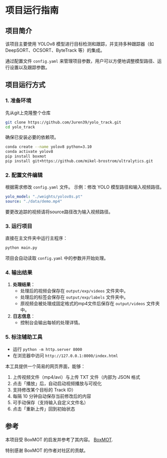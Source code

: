 # 项目运行指南

## 项目简介
该项目主要使用 YOLOv8 模型进行目标检测和跟踪，并支持多种跟踪器（如 DeepSORT、OCSORT、ByteTrack 等）的集成。

通过配置文件 `config.yaml` 来管理项目参数，用户可以方便地调整模型路径、运行设置以及跟踪参数。

## 项目运行方式

### 1. 准备环境
先从git上克隆整个仓库
```bash
git clone https://github.com/Juren39/yolo_track.git
cd yolo_track
```
确保已安装必要的依赖项。

```bash
conda create --name yolov8 python=3.10
conda activate yolov8
pip install boxmot
pip install git+https://github.com/mikel-brostrom/ultralytics.git
```

### 2. 配置文件编辑
根据需求修改 `config.yaml` 文件。
示例：修改 YOLO 模型路径和输入视频路径。
```yaml
yolo_model: "./weights/yolov8s.pt"
source: "./data/demo.mp4"
```
要更改追踪的视频请将source路径改为输入视频路径。

### 3. 运行项目
直接在主文件夹中运行主程序：
```bash
python main.py
```
项目会自动读取 `config.yaml` 中的参数并开始处理。

### 4. 输出结果
1. **处理结果**：
   - 处理后的视频会保存在 `output/exp/videos` 文件夹中。
   - 处理后的标签会保存在 `output/exp/labels` 文件夹中。
   - 原视频会被处理成固定格式的mp4文件后保存在 `output/videos` 文件夹中。
2. **日志信息**：
   - 控制台会输出每帧的处理详情。

### 5. 标注辅助工具
   - 运行 `python -m http.server 8000`  
   - 在浏览器中访问 `http://127.0.0.1:8000/index.html` 

本工具提供一个简易的网页界面，能够：
1. 上传视频文件（mp4/avi）与上传 TXT 文件（内部为 JSON 格式  
2. 点击「播放」后，自动启动视频播放与可视化  
3. 支持修改某个目标的 Track ID）  
4. 每隔 10 分钟自动保存当前修改后的内容  
5. 可手动保存（支持输入自定义文件名）  
6. 点击「重新上传」回到初始状态

## 参考
本项目受 BoxMOT 的启发并参考了其内容。 [BoxMOT](https://github.com/username/boxmot).

特别感谢 BoxMOT 的作者对社区的贡献。